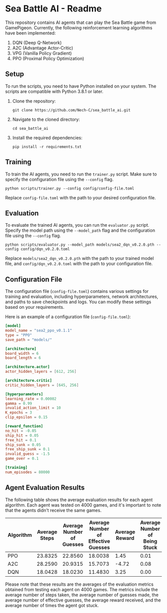 # Sea Battle AI - Readme

This repository contains AI agents that can play the Sea Battle game from GamePigeon. Currently, the following reinforcement learning algorithms have been implemented:

1. DQN (Deep Q-Network)
2. A2C (Advantage Actor-Critic)
3. VPG (Vanilla Policy Gradient)
4. PPO (Proximal Policy Optimization)

## Setup

To run the scripts, you need to have Python installed on your system. The scripts are compatible with Python 3.8.1 or later.

1. Clone the repository:

   ```shell
   git clone https://github.com/Nech-C/sea_battle_ai.git
   ```

2. Navigate to the cloned directory:

   ```shell
   cd sea_battle_ai
   ```

3. Install the required dependencies:

   ```shell
   pip install -r requirements.txt
   ```

## Training

To train the AI agents, you need to run the `trainer.py` script. Make sure to specify the configuration file using the `--config` flag.

```shell
python scripts/trainer.py --config config/config-file.toml
```

Replace `config-file.toml` with the path to your desired configuration file.

## Evaluation

To evaluate the trained AI agents, you can run the `evaluator.py` script. Specify the model path using the `--model_path` flag and the configuration file using the `--config` flag.

```shell
python scripts/evaluator.py --model_path models/sea2_dqn_v0.2.0.pth --config config/dqn_v0.2.0.toml
```

Replace `models/sea2_dqn_v0.2.0.pth` with the path to your trained model file, and `config/dqn_v0.2.0.toml` with the path to your configuration file.

## Configuration File

The configuration file (`config-file.toml`) contains various settings for training and evaluation, including hyperparameters, network architectures, and paths to save checkpoints and logs. You can modify these settings based on your requirements.

Here is an example of a configuration file (`config-file.toml`):

```toml
[model]
model_name = "sea2_ppo_v0.1.1"
type = "PPO"
save_path = "models/"

[architecture]
board_width = 6
board_length = 6

[architecture.actor]
actor_hidden_layers = [612, 256]

[architecture.critic]
critic_hidden_layers = [645, 256]

[hyperparameters]
learning_rate = 0.00002
gamma = 0.99
invalid_action_limit = 10
K_epochs = 3
clip_epsilon = 0.15

[reward_function]
no_hit = -0.05
ship_hit = 0.05
free_hit = 0.1
ship_sunk = 0.05
free_ship_sunk = 0.1
invalid_guess = -1.5
game_over = 0.1

[training]
num_episodes = 80000
```
## Agent Evaluation Results

The following table shows the average evaluation results for each agent algorithm. Each agent was tested on 4000 games, and it's important to note that the agents didn't receive the same games.

| Algorithm | Average Steps | Average Number of Guesses | Average Number of Effective Guesses | Average Reward | Average Number of Being Stuck |
|-----------|---------------|--------------------------|------------------------------------|----------------|------------------------------|
| PPO       | 23.8325       | 22.8560                  | 18.0038                            | 1.45           | 0.01                         |
| A2C       | 28.2590       | 20.9315                  | 15.7073                            | -4.72          | 0.08                         |
| DQN       | 18.0428       | 18.0230                  | 11.4830                            | 3.25           | 0.00                         |

Please note that these results are the averages of the evaluation metrics obtained from testing each agent on 4000 games. The metrics include the average number of steps taken, the average number of guesses made, the average number of effective guesses, the average reward received, and the average number of times the agent got stuck.


